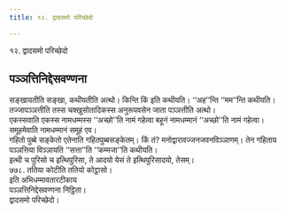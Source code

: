 ```yaml
---
title: १२. द्वादसमो परिच्छेदो

---
```

१२. द्वादसमो परिच्छेदो  


## पञ्ञत्तिनिद्देसवण्णना

सङ्खायतीति सङ्खा, कथीयतीति अत्थो। किन्ति किं इति कथीयति। ‘‘अह’’न्ति ‘‘मम’’न्ति कथीयति।  
तज्जापञ्ञत्तीति तस्स चक्खुसोतादिकस्स अनुरूपवसेन जाता पञ्ञत्तीति अत्थो।  
एकस्सवाति एकस्स नामधम्मस्स ‘‘अच्छो’’ति नामं गहेत्वा बहूनं नामधम्मानं ‘‘अच्छो’’ति नामं गहेत्वा। समूहमेवाति नामधम्मानं समूहं एव।  
गहितो पुब्बे सङ्केतो एतेनाति गहितपुब्बसङ्केतम्। किं तं? मनोद्वारावज्जनजवनविञ्ञाणम्। तेन गहिताय पञ्ञत्तिया विञ्ञायति ‘‘सत्ता’’ति ‘‘कम्मजा’’ति कथीयति।  
इत्थी च पुरिसो च इत्थिपुरिसा, ते आदयो येसं ते इत्थिपुरिसादयो, तेसम्।  
७७८. ततिया कोटीति ततियो कोट्ठासो।  
इति अभिधम्मावतारटीकाय  
पञ्ञत्तिनिद्देसवण्णना निट्ठिता।  
द्वादसमो परिच्छेदो।  